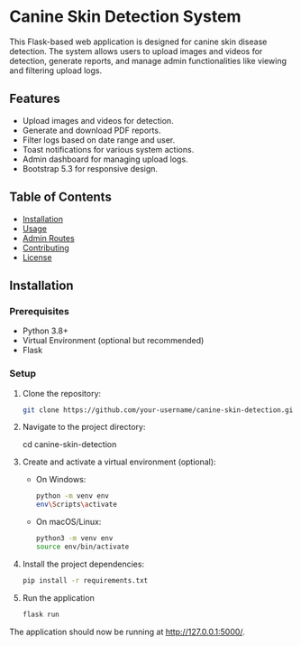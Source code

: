 # Canine Skin Detection System
This Flask-based web application is designed for canine skin disease detection. The system allows users to upload images and videos for detection, generate reports, and manage admin functionalities like viewing and filtering upload logs.

## Features

- Upload images and videos for detection.
- Generate and download PDF reports.
- Filter logs based on date range and user.
- Toast notifications for various system actions.
- Admin dashboard for managing upload logs.
- Bootstrap 5.3 for responsive design.

## Table of Contents

- [Installation](#installation)
- [Usage](#usage)
- [Admin Routes](#admin-routes)
- [Contributing](#contributing)
- [License](#license)

## Installation

### Prerequisites

- Python 3.8+
- Virtual Environment (optional but recommended)
- Flask

### Setup

1. Clone the repository:

   ```bash
   git clone https://github.com/your-username/canine-skin-detection.git

2. Navigate to the project directory:

    cd canine-skin-detection

3. Create and activate a virtual environment (optional):

    - On Windows:

        ```bash
        python -m venv env
        env\Scripts\activate

    - On macOS/Linux:

        ```bash
        python3 -m venv env
        source env/bin/activate

4. Install the project dependencies:

    ```bash
    pip install -r requirements.txt

5. Run the application

    ```bash
    flask run

The application should now be running at http://127.0.0.1:5000/.